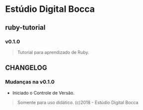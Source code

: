 # Estúdio Digital Bocca

## ruby-tutorial

### v0.1.0

> Tutorial para aprendizado de Ruby.

## CHANGELOG

### Mudanças na v0.1.0

- Iniciado o Controle de Versão.

> Somente para uso didático.
> (c)2018 - Estúdio Digital Bocca